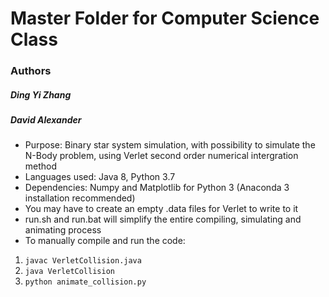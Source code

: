# Master Folder for Computer Science Class
### Authors

##### Ding Yi Zhang
##### David Alexander


* Purpose: Binary star system simulation, with possibility to simulate the N-Body problem, using Verlet second order numerical intergration method
* Languages used: Java 8, Python 3.7
* Dependencies: Numpy and Matplotlib for Python 3 (Anaconda 3 installation recommended)
* You may have to create an empty .data files for Verlet to write to it
* run.sh and run.bat will simplify the entire compiling, simulating and animating process
* To manually compile and run the code:

1. `javac VerletCollision.java`
2. `java VerletCollision`
3. `python animate_collision.py`
